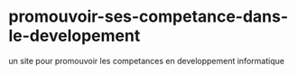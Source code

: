 # promouvoir-ses-competance-dans-le-developement
un site pour promouvoir les competances en developpement informatique
